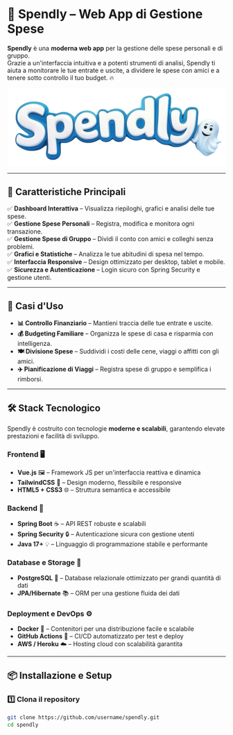 # 💸 Spendly – Web App di Gestione Spese

**Spendly** è una **moderna web app** per la gestione delle spese personali e di gruppo.  
Grazie a un'interfaccia intuitiva e a potenti strumenti di analisi, Spendly ti aiuta a monitorare le tue entrate e uscite, a dividere le spese con amici e a tenere sotto controllo il tuo budget. 🔥  

![Spendly Logo](spendly/src/main/resources/static/images/logo.png)  

---

## 🚀 **Caratteristiche Principali**
✅ **Dashboard Interattiva** – Visualizza riepiloghi, grafici e analisi delle tue spese.  
✅ **Gestione Spese Personali** – Registra, modifica e monitora ogni transazione.  
✅ **Gestione Spese di Gruppo** – Dividi il conto con amici e colleghi senza problemi.  
✅ **Grafici e Statistiche** – Analizza le tue abitudini di spesa nel tempo.  
✅ **Interfaccia Responsive** – Design ottimizzato per desktop, tablet e mobile.  
✅ **Sicurezza e Autenticazione** – Login sicuro con Spring Security e gestione utenti.  

---

## 🎯 **Casi d'Uso**
- **📊 Controllo Finanziario** – Mantieni traccia delle tue entrate e uscite.  
- **💰 Budgeting Familiare** – Organizza le spese di casa e risparmia con intelligenza.  
- **🍽️ Divisione Spese** – Suddividi i costi delle cene, viaggi o affitti con gli amici.  
- **✈️ Pianificazione di Viaggi** – Registra spese di gruppo e semplifica i rimborsi.  

---

## 🛠️ **Stack Tecnologico**
Spendly è costruito con tecnologie **moderne e scalabili**, garantendo elevate prestazioni e facilità di sviluppo.  

### **Frontend** 🖥️  
- **Vue.js** 🖼️ – Framework JS per un'interfaccia reattiva e dinamica  
- **TailwindCSS** 🎨 – Design moderno, flessibile e responsive  
- **HTML5 + CSS3** 🌐 – Struttura semantica e accessibile  

### **Backend** 🚀  
- **Spring Boot** ☕ – API REST robuste e scalabili  
- **Spring Security** 🔒 – Autenticazione sicura con gestione utenti  
- **Java 17+** 💡 – Linguaggio di programmazione stabile e performante  

### **Database e Storage** 💾  
- **PostgreSQL** 🐘 – Database relazionale ottimizzato per grandi quantità di dati  
- **JPA/Hibernate** 📚 – ORM per una gestione fluida dei dati  

### **Deployment e DevOps** ⚙️  
- **Docker** 🐳 – Contenitori per una distribuzione facile e scalabile  
- **GitHub Actions** 🤖 – CI/CD automatizzato per test e deploy  
- **AWS / Heroku** ☁️ – Hosting cloud con scalabilità garantita  

---

## 📦 **Installazione e Setup**
### **1️⃣ Clona il repository**
```bash
git clone https://github.com/username/spendly.git
cd spendly
